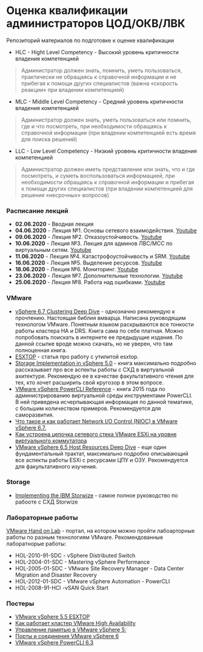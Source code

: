 # Оценка квалификации администраторов ЦОД/ОКВ/ЛВК
Репозиторий материалов по подготовке к оценке квалификации 

- HLC - Hight Level Competency - Высокий уровень критичности владения компетенцией
>Администратор должен знать, помнить, уметь пользоваться, практически не обращаясь к справочной информации и не прибегая к помощи других специалистов (важна «скорость реакции» при владении компетенцией)
- MLC - Middle Level Competency - Средний уровень критичности владения компетенцией
>Администратор должен  знать, уметь пользоваться или помнить, где и что посмотреть, при необходимости обращаясь к справочной информации (при владении компетенцией есть время для поиска решений)
- LLC - Low Level Competency - Низкий уровень критичности владения компетенцией
>Администратор должен иметь представление или знать, что и где посмотреть, и суметь воспользоваться информацией, при необходимости обращаясь к справочной информации и прибегая к помощи других специалистов (при владении компетенцией для решения «несрочных» вопросов) 

### Расписание лекций
- **02.06.2020** - Вводная лекция
- **04.06.2020** - Лекция №1. Основы сетевого взаимодействия. [Youtube](https://youtu.be/EAQHdvoIQSg)
- **09.06.2020** - Лекция №2. Отказоустойчивость. [Youtube](https://www.youtube.com/watch?v=ljs3LhUNscQ)
- **10.06.2020** - Лекция №3. Лекция для админов ЛВС/МСС по виртуальным сетям. [Youtube](https://www.youtube.com/watch?v=lQZpYg24IPU)
- **11.06.2020** - Лекция №4. Катастрофоустойчивость и SRM.  [Youtube](https://www.youtube.com/watch?v=ufPGebRH-eo)
- **16.06.2020** - Лекция №5. Выделение ресурсов. [Youtube](https://www.youtube.com/watch?v=ZBjil_fAruo)
- **18.06.2020** - Лекция №6. Мониторинг. [Youtube](https://www.youtube.com/watch?v=e2S9FdWSDqs)
- **23.06.2020** - Лекция №7. Дополнительные технологии.  [Youtube](https://www.youtube.com/watch?v=7g1Lm24kX7c)
- **25.06.2020** - Лекция №8. Работа над ошибками.  [Youtube](https://www.youtube.com/watch?v=1veXS-bbCPk)

### VMware
- [vSphere 6.7 Clustering Deep Dive](https://www.rubrik.com/en/lp/white-papers/19/clustering-deep-dive-ebook.html?utm_source=marketo&utm_medium=internal-link&utm_campaign=redirect?utm_campaign=authors) - однозначно рекомендую к прочтению. Настоящая библия вмварца. Написана руководящим технологом VMware. Понятным языком раскрываются все тонкости работы кластера HA и DRS. Книга сама по себе платная. Можно попробовать поискать в интернете ее предыдущие издания. По данной ссылке вроде можно скачать, но не уверен, что там полноценная книга. 
- [ESXTOP](http://www.yellow-bricks.com/esxtop/) - статья про работу с утилитой esxtop. 
- [Storage Implementation in vSphere 5.0](https://www.amazon.com/Storage-Implementation-vSphere-5-0-VMware-ebook-dp-B0091I7H1M/dp/B0091I7H1M/ref=mt_kindle?_encoding=UTF8&me=&qid=) - книга максимально подробно рассказывает про все аспекты работы с СХД в виртуальной ахитектуре. Рекомендую ее в качестве факультативного чтения для тех, кто хочет расширить свой кругозор в этом вопросе.
- [VMware vSphere PowerCLI Reference](https://www.amazon.com/VMware-vSphere-PowerCLI-Reference-Administration-ebook/dp/B019WTGZ3A/ref=sr_1_1?dchild=1&keywords=powercli&qid=1591772319&s=digital-text&sr=1-1) - книга 2015 года по администрированию виртуальной среды инструментами PowerCLI. В ней приведена исчерпывающая информация по данной тематике, с большим количеством примеров. Рекомендуется для саморазвития. 
- [Что такое и как работает Network I/O Control (NIOC) в VMware vSphere 6.7.](https://www.vmgu.ru/news/vmware-vsphere-network-io-control)
- [Как устроена цепочка сетевого стека VMware ESXi на уровне виртуального коммутатора](https://www.vmgu.ru/news/vmware-vswitch-networking-iochain)
- [VMware vSphere 6.5 Host Resources Deep Dive](https://www.rubrik.com/en/lp/white-papers/19/host-resources-deep-dive-ebook.html) - еще один фундаментальный трактат, максимально подробно описывающий все аспекты работы ESXi с ресурсами ЦПУ и ОЗУ. Рекомендуется для факультативного изучения.

### Storage
- [Implementing the IBM Storwize](https://www.redbooks.ibm.com/redbooks/pdfs/sg248162.pdf) - самое полное руководство по рабооте с СХД Storwize

### Лабораторные работы

[VMware Hand on Lab](https://labs.hol.vmware.com/HOL/) - портал, на котором можно пройти лабоарторные работы по разным технологиям VMware. Рекомендованные лаборатнорые работы:
- HOL-2010-91-SDC - vSphere Distributed Switch
- HOL-2004-01-SDC - Mastering vSphere Performance
- HOL-2005-01-SDC - VMware Site Recovery Manager - Data Center Migration and Disaster Recovery
- HOL-2012-01-SDC - VMware vSphere Automation - PowerCLI
- HOL-2008-91-HCI -vSAN Quick Start

### Постеры
- [VMware vSphere 5.5 ESXTOP](http://www.running-system.com/wp-content/uploads/2012/08/esxtop_english_v11.pdf)
- [Как работает кластер VMware High Availability](http://www.vmgu.ru/images/posters/pdf/HyperViZor-Diags-HA-Blueprint-v1-0.pdf.pdf)
- [Управление памятью в VMware vSphere 5:](https://www.vmgu.ru/ext/pdf/vSphere5-Memory-Management-and-Monitoring-Diagram-v1-2.pdf)
- [Порты и соединения VMware vSphere 6](https://kb.vmware.com/selfservice/microsites/search.do?language=en_US&cmd=displayKC&externalId=2131180)
- [VMware vSphere PowerCLI 6.3](https://www.vmgu.ru/images/posters/pdf/VMware_PowerCLI_Poster_6.pdf)
